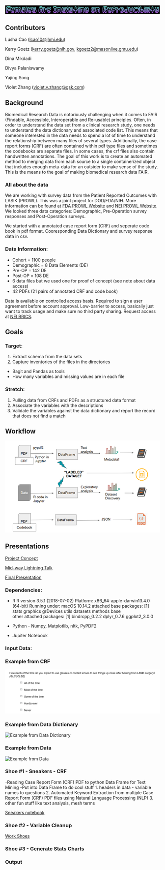 ![alt text](/logo.png)



## Contributors
Lusha Cao (lcao10@jhmi.edu)

Kerry Goetz (kerry.goetz@nih.gov, kgoetz2@masonlive.gmu.edu)

Dina Mikdadi

Divya Palaniswamy

Yajing Song

Violet Zhang (violet.v.zhang@gsk.com)

## Background

Biomedical Research Data is notoriously challenging when it comes to FAIR (Findable, Accessible, Interoperable and Re-usable) principles. Often, in order to understand the data set from a clinical research study, one needs to understand the data dictionary and associated code list. This means that someone interested in the data needs to spend a lot of time to understand the relationship between many files of several types. Additionally, the case report forms (CRF) are often contained within pdf type files and sometimes the codebooks are separate files. In some cases, the crf files also contain handwritten annotations. The goal of this work is to create an automated method to merging data from each source to a single containerized object that includes enough meta-data for an outsider to make sense of the study. This is the means to the goal of making biomedical research data FAIR.

### All about the data
We are working with survey data from the Patient Reported Outcomes with LASIK (PROWL). This was a joint project for DOD/FDA/NIH. More information can be found at [FDA PROWL Website](https://www.fda.gov/medical-devices/lasik/lasik-quality-life-collaboration-project) and [NEI PROWL Website](https://prowl.nei.nih.gov/). We looked three data categories: Demographic, Pre-Operation survey responses and Post-Operation surveys.

We started with a annotated case report form (CRF) and seperate code book in pdf format. Cooresponding Data Dictionary and survey response data in csv. 

### Data Information:
* Cohort = 1100 people
* Demographic = 8 Data Elements (DE)
* Pre-OP = 142 DE
* Post-OP = 108 DE
* 6 data files but we used one for proof of concept (see note about data access)
* 42 PDFs (21 pairs of annotated CRF and code book)

Data is available on controlled access basis. Required to sign a user agreement before account approval. Low-barrier to access, basically just want to track usage and make sure no third party sharing. Request access at [NEI BRICS](https://brics.nei.nih.gov).

## Goals
### Target: 
  1. Extract schema from the data sets
  2. Capture inventories of the files in the directories
  * Bagit and Pandas as tools
  * How many variables and missing values are in each file
### Stretch: 
  1. Pulling data from CRFs and PDFs as a structured data format 
  2. Associate the variables with the descriptions 
  3. Validate the variables against the data dictionary and report the record that does not find a match
  
## Workflow  

![alt text](/workflow.png)

## Presentations
[Project Concept](https://docs.google.com/document/d/1TnwnpWZsiipe2CH5zI_E20LvC_MvSOaQ_qIA1LlxgjM/edit?usp=sharing)

[Mid-way Lightning Talk](https://docs.google.com/presentation/d/1HCeoqp5jsKcanOoGPzKoNtMGqlKLhIXQKGbLvbgXUYs/edit?usp=sharing)

[Final Presentation](https://docs.google.com/presentation/d/1dlgrzFMP573hJUUUps7YIly7bkEGZtjWw_PvPYS3jLU/edit?usp=sharing)

### Dependencies:
* R
R version 3.5.1 (2018-07-02)
Platform: x86_64-apple-darwin13.4.0 (64-bit)
Running under: macOS  10.14.2
attached base packages:
[1] stats     graphics  grDevices utils     datasets  methods   base     
other attached packages:
[1] bindrcpp_0.2.2 dplyr_0.7.6    ggplot2_3.0.0 

* Python - Numpy, Matplotlib, nltk, PyPDF2 
* Jupiter Notebook

### Input Data: 
### Example from CRF
![Example from CRF](/CRF.PNG)

### Example from Data Dictionary
![Example from Data Dictionary](https://github.com/NCBI-Hackathons/Females-Are-Insisting-on-Reproducibility-/blob/master/code%20list.PNG)

### Example from Data
![Example from Data](https://github.com/NCBI-Hackathons/Females-Are-Insisting-on-Reproducibility-/blob/master/Data%20set.PNG)

### Shoe #1 - Sneakers - CRF
  -Reading Case Report Form (CRF) PDF to python Data Frame for Text Mining
  -Put into Data Frame to do cool stuff
    1. headers in data - variable names to questions
    2. Automated Keyword Extraction from multiple Case Report Form (CRF) PDF files using Natural Language Processing (NLP)
    3. other fun stuff like text analysis, mesh terms
    
[Sneakers notebook](https://github.com/NCBI-Hackathons/Females-Are-Insisting-on-Reproducibility-/blob/master/Sneakers.ipynb)
    
### Shoe #2 - Variable Cleanup
[Work Shoes](https://github.com/NCBI-Hackathons/Females-Are-Insisting-on-Reproducibility-/blob/master/shoe2_variable_cleanup.ipynb)

### Shoe #3 - Generate Stats Charts

  
###

### Output



